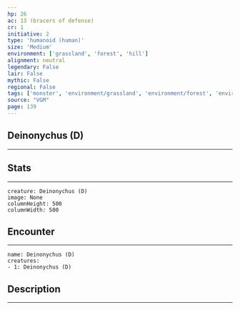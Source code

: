 ```yaml
---
hp: 26
ac: 13 (bracers of defense)
cr: 1
initiative: 2
type: 'humanoid (human)'    
size: 'Medium'
environment: ['grassland', 'forest', 'hill']
alignment: neutral
legendary: False
lair: False
mythic: False
regional: False
tags: ['monster', 'environment/grassland', 'environment/forest', 'environment/hill']
source: "VGM"
page: 139
---
```


## Deinonychus (D)
---



## Stats
---

```statblock
creature: Deinonychus (D)
image: None
columnHeight: 500
columnWidth: 500
```

## Encounter
---

```encounter-table
name: Deinonychus (D)
creatures:
- 1: Deinonychus (D)
```

## Description
---




